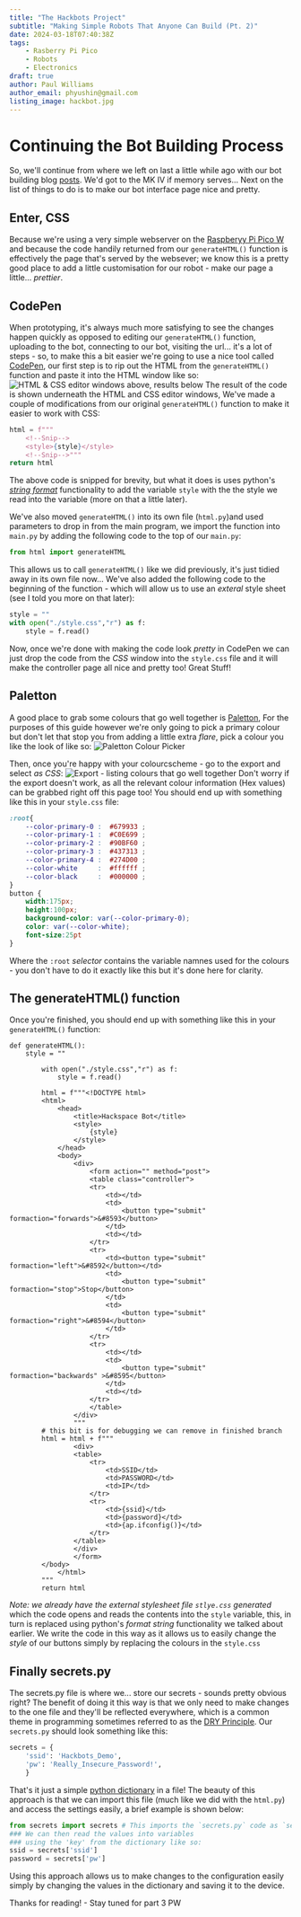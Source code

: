 ```yaml
---
title: "The Hackbots Project"
subtitle: "Making Simple Robots That Anyone Can Build (Pt. 2)"
date: 2024-03-18T07:40:38Z
tags:
    - Rasberry Pi Pico
    - Robots
    - Electronics
draft: true
author: Paul Williams
author_email: phyushin@gmail.com
listing_image: hackbot.jpg
---
```


# Continuing the Bot Building Process
So, we'll continue from where we left on last a little while ago with our bot building blog [posts][1]. 
We'd got to the MK IV if memory serves... Next on the list of things to do is to make our bot interface page nice and pretty.

## Enter, CSS
Because we're using a very simple webserver on the [Raspberyy Pi Pico W][2] and because the code handily returned from our `generateHTML()` function is effectively the page that's served by the websever; we know this is a pretty good place to add a little customisation for our robot - make our page a little... _prettier_.

## CodePen
When prototyping, it's always much more satisfying to see the changes happen quickly as opposed to editing our `generateHTML()` function, uploading to the bot, connecting to our bot, visiting the url... it's a lot of steps - so, to make this a bit easier we're going to use a nice tool called [CodePen][3], our first step is to rip out the HTML from the `generateHTML()` function and paste it into the HTML window like so:
![HTML & CSS editor windows above, results below](./images/codepen_screenshot.png)
The result of the code is shown underneath the HTML and CSS editor windows, We've made a couple of modifications from our original `generateHTML()` function to make it easier to work with CSS:

```python
html = f"""
    <!--Snip-->
    <style>{style}</style>
    <!--Snip-->"""
return html
```

The above code is snipped for brevity, but what it does is uses python's [_string format_][5] functionality to add the variable `style` with the the style we read into the variable (more on that a little later).

We've also moved `generateHTML()` into its own file (`html.py`)and used parameters to drop in from the main program, we import the function into `main.py` by adding the following code to the top of our `main.py`:

```python
from html import generateHTML
```

This allows us to call `generateHTML()` like we did previously, it's just tidied away in its own file now... We've also added the following code to the beginning of the function - which will allow us to use an _exteral_ style sheet (see I told you more on that later):
```python
style = ""
with open("./style.css","r") as f:
    style = f.read()
```
Now, once we're done with making the code look _pretty_ in CodePen we can just drop the code from the _CSS_ window into the `style.css` file and it will make the controller page all nice and pretty too! Great Stuff!

## Paletton
A good place to grab some colours that go well together is [Paletton][3], For the purposes of this guide however we're only going to pick a primary colour but don't let that stop you from adding a little extra _flare_, pick a colour you like the look of like so:
![Paletton Colour Picker](./images/paletton1.png)

Then, once you're happy with your colourcscheme - go to the export and select _as CSS_:
![Export - listing colours that go well together](./images/export_as_css.png)
Don't worry if the export doesn't work, as all the relevant colour information (Hex values) can be grabbed right off this page too!
You should end up with something like this in your `style.css` file:
```css
:root{
    --color-primary-0 :  #679933 ;
    --color-primary-1 :  #C0E699 ;
    --color-primary-2 :  #90BF60 ;
    --color-primary-3 :  #437313 ;
    --color-primary-4 :  #274D00 ;
    --color-white     :  #ffffff ;
    --color-black     :  #000000 ;
}
button {
    width:175px;
    height:100px;
    background-color: var(--color-primary-0);
    color: var(--color-white);
    font-size:25pt
}
```
Where the `:root` _selector_ contains the variable namnes used for the colours - you don't have to do it exactly like this but it's done here for clarity.

## The generateHTML() function
Once you're finished, you should end up with something like this in your `generateHTML()` function:

```
def generateHTML():
    style = ""

        with open("./style.css","r") as f:
            style = f.read()
        
        html = f"""<!DOCTYPE html>
        <html>
            <head> 
                <title>Hackspace Bot</title> 
                <style>
                    {style}
                </style>
            </head>
            <body>
                <div>
                    <form action="" method="post">
                    <table class="controller">
                    <tr>
                        <td></td>
                        <td>
                            <button type="submit" formaction="forwards">&#8593</button>
                        </td>
                        <td></td>
                    </tr>
                    <tr>
                        <td><button type="submit" formaction="left">&#8592</button></td>
                        <td>
                            <button type="submit" formaction="stop">Stop</button>
                        </td>
                        <td>
                            <button type="submit" formaction="right">&#8594</button>
                        </td>
                    </tr>
                    <tr>
                        <td></td>
                        <td>
                            <button type="submit" formaction="backwards" >&#8595</button>
                        </td>
                        <td></td>
                    </tr>
                    </table>
                </div>
                """
        # this bit is for debugging we can remove in finished branch
        html = html + f"""
                <div>
                <table>
                    <tr>
                        <td>SSID</td>
                        <td>PASSWORD</td>
                        <td>IP</td>
                    </tr>
                    <tr>
                        <td>{ssid}</td>
                        <td>{password}</td>
                        <td>{ap.ifconfig()}</td>
                    </tr>
                </table>
                </div>
                </form>
        </body>
            </html>
        """
        return html
```

_Note: we already have the external stylesheet file `stlye.css` generated_ which the code opens and reads the contents into the `style` variable, this, in turn is replaced using python's _format string_ functionality we talked about earlier. We write the code in this way as it allows us to easily change the _style_ of our buttons simply by replacing the colours in the `style.css`

## Finally secrets.py
The secrets.py file is where we... store our secrets - sounds pretty obvious right? The benefit of doing it this way is that we only need to make changes to the one file and they'll be reflected everywhere, which is a common theme in programming sometimes referred to as the [DRY Principle][6]. Our `secrets.py` should look something like this:

```python
secrets = {
    'ssid': 'Hackbots_Demo',
    'pw': 'Really_Insecure_Password!',
    }
```

That's it just a simple [python dictionary][7] in a file! The beauty of this approach is that we can import this file (much like we did with the `html.py`) and access the settings easily, a brief example is shown below:

```python
from secrets import secrets # This imports the `secrets.py` code as `secrets` into the current file
### We can then read the values into variables
### using the 'key' from the dictionary like so:
ssid = secrets['ssid']
password = secrets['pw']
```

Using this approach allows us to make changes to the configuration easily simply by changing the values in the dictionary and saving it to the device.





Thanks for reading! - Stay tuned for part 3 
PW

[1]: https://www.leighhack.org/blog/2024/the-hackbots-project/ "Original Hackbot Adventures"
[2]: https://www.raspberrypi.com/documentation/microcontrollers/raspberry-pi-pico.html "Raspberry Pi Pico"
[3]: https://codepen.io/pen/ "CodePen"
[4]: https://paletton.com/ "Paletton"
[5]: https://docs.python.org/3/tutorial/inputoutput.html#formatted-string-literals "Format Strings"
[6]: https://en.wikipedia.org/wiki/Don't_repeat_yourself "DRY programming" 
[7]: https://docs.python.org/3/tutorial/datastructures.html#dictionaries "Python Dictionary"